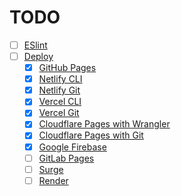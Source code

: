 # TODO

- [ ] [ESlint](https://www.robinwieruch.de/vite-eslint/)
- [ ] [Deploy](https://vitejs.dev/guide/static-deploy.html)
  - [x] [GitHub Pages](https://ropaolle.github.io/js-equality-table/)
  - [x] [Netlify CLI](https://js-equality-table.netlify.app/)
  - [x] [Netlify Git](https://courageous-kitten-652dfd.netlify.app/)
  - [x] [Vercel CLI](https://js-equality-table.vercel.app/)
  - [x] [Vercel Git](https://vercel.com/ropaolle)
  - [x] [Cloudflare Pages with Wrangler](https://160b97d6.js-equality-table-cli.pages.dev/)
  - [x] [Cloudflare Pages with Git](https://dash.cloudflare.com/6366c6999e5353a03edd4b5b87499b69/pages)
  - [x] [Google Firebase](https://js-equality-table.web.app/)
  - [ ] [GitLab Pages]()
  - [ ] [Surge](https://surge.sh/)
  - [ ] [Render](https://dashboard.render.com/)
